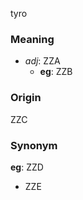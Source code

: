 tyro
### Meaning
+ _adj_: ZZA
    + __eg__: ZZB

### Origin

ZZC

### Synonym

__eg__: ZZD

+ ZZE


